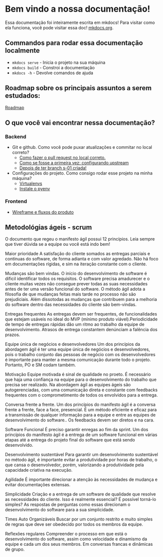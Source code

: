 # Bem vindo a nossa documentação!

Essa documentação foi inteiramente escrita em mkdocs!
Para visitar como ela funciona, você pode visitar essa doc! 
[mkdocs.org](https://www.mkdocs.org).

## Commandos para rodar essa documentação localmente

* `mkdocs serve` - Inicia o projeto na sua máquina
* `mkdocs build` - Constroi a documentação
* `mkdocs -h` - Devolve comandos de ajuda 

## Roadmap sobre os principais assuntos a serem estudados:
[Roadmap](roadmap.md)

## O que você vai encontrar nessa documentação?

### Backend
- Git e github. Como você pode puxar atualizações e commitar no local correto?
    * [Como fazer o pull request no local correto.](biblioteca.md#como-fazer-o-pull-request-no-local-correto)
    * [Como se fosse a primeira vez: configurando upstream](biblioteca.md#como-se-fosse-a-primeira-vez-configurando-upstream)
    * [Depois de ter branch s-01 criada!](biblioteca.md#depois-de-ter-branch-s-01-criada)
- Configurações do projeto. Como consigo rodar esse projeto na minha máquina?
    * [Virtualenvs](biblioteca.md#virtualenvs)
    * [Instale o pyenv](biblioteca.md#instale-o-pyenv)

### Frontend

- [Wireframe e fluxos do produto](frontend.md#wireframe-e-fluxos-do-produto)

## Metodológias ágeis - scrum

O documento que regeu o manifesto ágil possui 12 princípios. Leia sempre que tiver dúvida se a equipe ou você está indo bem!

Maior prioridade A satisfação do cliente somados as entregas parciais e contínuas do software, de forma adianta e com valor agredado. Não há foco em documentações rígidas, e sim na iteração constante com o cliente.

Mudanças são bem vindas. O início do desenvolvimento de software é dificil identificar todos os requisitos. O software precisa amadurecer e o cliente muitas vezes não consegue prever todas as suas necessidades antes de ter uma versão funcional do software. O método ágil adota a filosofia de que mudanças feitas mais tarde no processo não são prejudiciais. Além dissotodas as mudanças que contribuem para a melhoria do software dentro das necessidades do cliente são bem-vindas.

Entregas frequentes As entregas devem ser frequentes, de funcionalidades que estejam usáveis no ideal do MVP (mínimo produto viável).Periodicidade de tempo de entregas rápidas dão um ritmo ao trabalho da equipe de desenvolvimento. Atrasos de entrega constantem denúnciam a falência dos prazos.

Equipe única de negócios e desenvolvedores Um dos princípios da abordagem ágil é ter uma equipe única de negócios e desenvolvedores, pois o trabalho conjunto das pessoas de negócio com os desenvolvedores é importante para manter a mesma comunicação durante todo o projeto. Portanto, PO e SM codam também.

Motivação Equipe motivada é sinal de qualidade no proeto. É necessário que haja uma confiança na equipe para o desenvolvimento do trabalho que precisa ser realizado. Na abordagem ágil as equipes ágeis são autogerenciadas, com uma comunicação direta e constante com feedbacks frequentes com o comprometimento de todos os envolvidos para a entrega.

Conversa frente a frente. Um dos princípios do manifesto ágil é a conversa frente a frente, face a face, presencial. É um método eficiente e eficaz para a transmissão de qualquer informação para a equipe e entre as equipes de desenvolvimento do software.. Os feedbacks devem ser diretos e na cara.

Software Funcional É preciso garantir enregas ao fim da sprint. Um dos princípios do manifesto ágil é a entrega de um software funcional em várias etapas até a entrega do projeto final do software que está sendo desenvolvido.

Desenvolvimento sustentável Para garantir um desenvolvimento sustentável no método ágil, é importante evitar a produtividade por horas de trabalho, o que cansa o desenvolvedor, porém, valorizando a produtividade pela capacidade criativa na execução.

Agilidade É importante direcionar a atenção às necessidades de mudança e evitar documentações extensas.

Simplicidade Criação e a entrega de um software de qualidade que resolve as necessidades do cliente. Isso é realmente essencial? É possível torná-lo simples? As respostas de perguntas como essas direcionam o desenvolvimento do software para a sua simplicidade.

Times Auto Organizáveis Buscar por um conjunto restrito e muito simples de regras que deve ser obedecido por todos os membros da equipe.

Reflexões regulares Compreender o processo em que está o desenvolvimento do software, assim como velocidade e dinamismo da equipe e cada um dos seus membros. Em conversas francas e dinâmicas de grupo.

